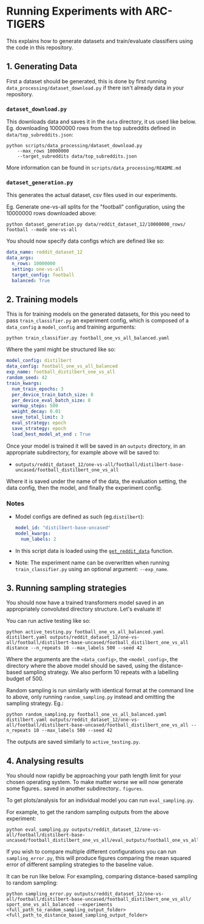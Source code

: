 # Running Experiments with ARC-TIGERS
This explains how to generate datasets and train/evaluate classifiers using the code in this repository.

## 1. Generating Data

First a dataset should be generated, this is done by first running `data_processing/dataset_download.py` if there isn't already data in your repository.

### `dataset_download.py`

This downloads data and saves it in the `data` directory, it us used like below. Eg. downloading 10000000 rows from the top subreddits defined in `data/top_subreddits.json`:
```
python scripts/data_processing/dataset_download.py
    --max_rows 10000000
    --target_subreddits data/top_subreddits.json
```
More information can be found in `scripts/data_processing/README.md`

### `dataset_generation.py`

This generates the actual dataset, csv files used in our experiments.

Eg. Generate one-vs-all splits for the "football" configuration, using the 10000000 rows downloaded above:
```
python dataset_generation.py data/reddit_dataset_12/10000000_rows/ football --mode one-vs-all
```

You should now specify data configs which are defined like so:

```yaml
data_name: reddit_dataset_12
data_args:
  n_rows: 10000000
  setting: one-vs-all
  target_config: football
  balanced: True
```

## 2. Training models

This is for training models on the generated datasets, for this you need to pass `train_classifier.py` an experiment config, which is composed of a `data_config` a `model_config` and training arguments:

```
python train_classifier.py football_one_vs_all_balanced.yaml
```

Where the yaml might be structured like so:
``` yaml
model_config: distilbert
data_config: football_one_vs_all_balanced
exp_name: football_distilbert_one_vs_all
random_seed: 42
train_kwargs:
  num_train_epochs: 3
  per_device_train_batch_size: 8
  per_device_eval_batch_size: 8
  warmup_steps: 500
  weight_decay: 0.01
  save_total_limit: 3
  eval_strategy: epoch
  save_strategy: epoch
  load_best_model_at_end : True
```
Once your model is trained it will be saved in an `outputs` directory, in an appropriate subdirectory, for example above will be saved to:
- `outputs/reddit_dataset_12/one-vs-all/football/distilbert-base-uncased/football_distilbert_one_vs_all
`

Where it is saved under the name of the data, the evaluation setting, the data config,  then the model, and finally the experiment config.

### Notes
- Model configs are defined as such (eg.`distilbert`):
  ```yaml
  model_id: "distilbert-base-uncased"
  model_kwargs:
    num_labels: 2
  ```
- In this script data is loaded using the [`get_reddit_data`](https://github.com/alan-turing-institute/ARC-TIGERS/blob/d40b20bc876e31ee58beadbef4f83b18d883366c/src/arc_tigers/data/reddit_data.py#L110) function.

- Note: The experiment name can be overwritten when running  `train_classifier.py` using an optional argument: `--exp_name`.

## 3. Running sampling strategies

You should now have a trained transformers model saved in an appropriately convoluted directory structure. Let's evaluate it!

You can run active testing like so:

```
python active_testing.py football_one_vs_all_balanced.yaml distilbert.yaml outputs/reddit_dataset_12/one-vs-all/football/distilbert-base-uncased/football_distilbert_one_vs_all distance --n_repeats 10 --max_labels 500 --seed 42
```
Where the arguments are the `<data_config>`, the `<model_config>`, the directory where the above model should be saved, using the distance-based sampling strategy. We also perform 10 repeats with a labelling budget of 500.


Random sampling is run similarly with identical format at the command line to above, only running `random_sampling.py` instead and omitting the sampling strategy. Eg.:

```
python random_sampling.py football_one_vs_all_balanced.yaml distilbert.yaml outputs/reddit_dataset_12/one-vs-all/football/distilbert-base-uncased/football_distilbert_one_vs_all --n_repeats 10 --max_labels 500 --seed 42
```

The outputs are saved similarly to `active_testing.py`.

## 4. Analysing results

You should now rapidly be approaching your path length limit for your chosen operating system. To make matter worse we will now generate some figures.. saved in another subdirectory.. `figures`.

To get plots/analysis for an individual model you can run `eval_sampling.py`.

For example, to get the random sampling outputs from the above experiment:

```
python eval_sampling.py outputs/reddit_dataset_12/one-vs-all/football/distilbert-base-uncased/football_distilbert_one_vs_all/eval_outputs/football_one_vs_all_balanced/random_sampling_outputs
```

If you wish to compare multiple different configurations you can run `sampling_error.py`, this will produce figures comparing the mean squared error of different sampling strategies to the baseline value.

It can be run like below. For exampling, comparing distance-based sampling to random sampling:

```
python sampling_error.py outputs/reddit_dataset_12/one-vs-all/football/distilbert-base-uncased/football_distilbert_one_vs_all/ sport_one_vs_all_balanced --experiments <full_path_to_random_sampling_output_folder> <full_path_to_distance_based_sampling_output_folder>
```
